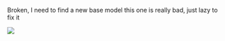 Broken, I need to find a new base model this one is really bad, just lazy to fix it  

![ ](https://cdn.discordapp.com/attachments/1027063731789770842/1053377235098271915/image.jpg)

